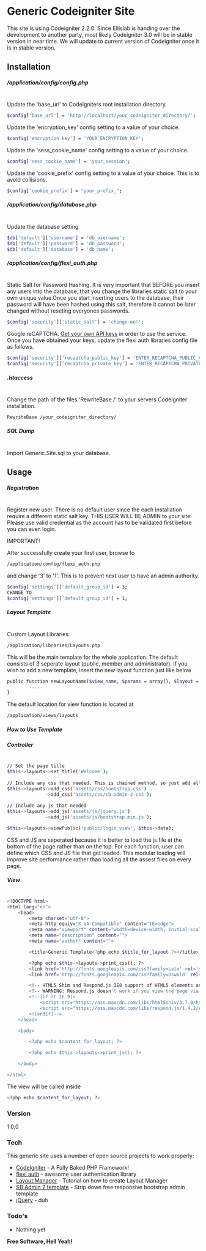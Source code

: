# Generic Codeigniter Site
This site is using Codeigniter 2.2.0. Since Ellislab is handing over the development to another party, most likely Codeigniter 3.0 will be in stable version in near time. We will update to current version of Codeigniter once it is in stable version.

## Installation
##### /application/config/config.php<br><br>
Update the 'base_url' to CodeIgniters root installation directory.
```sh
$config['base_url'] = 'http://localhost/your_codeigniter_directory/';
```

Update the 'encryption_key' config setting to a value of your choice.
```sh
$config['encryption_key'] = 'YOUR_ENCRYPTION_KEY';
```

Update the 'sess_cookie_name' config setting to a value of your choice. 
```sh
$config['sess_cookie_name'] = 'your_session';
```

Update the 'cookie_prefix' config setting to a value of your choice. This is to avoid collisions.
```sh
$config['cookie_prefix'] = "your_prefix_";
```
##### /application/config/database.php<br><br>
Update the database setting
```sh
$db['default']['username'] = 'db_username';
$db['default']['password'] = 'db_password';
$db['default']['database'] = 'db_name';
```

##### /application/config/flexi_auth.php<br><br>
Static Salt for Password Hashing. It is very important that BEFORE you insert any users into the database, that you change the libraries static salt to your own unique value.Once you start inserting users to the database, their password will have been hashed using this salt, therefore it cannot be later changed without reseting everyones passwords.
```sh
$config['security']['static_salt'] = 'change-me!';
```

Google reCAPTCHA. [Get your own API keys] in order to use the service. Once you have obtained your keys, update the flexi auth libraries config file as follows.
```sh
$config['security']['recaptcha_public_key'] = 'ENTER_RECAPTCHA_PUBLIC_KEY_HERE';
$config['security']['recaptcha_private_key'] = 'ENTER_RECAPTCHA_PRIVATE_KEY_HERE'; 
```


##### .htaccess<br><br>
Change the path of the files 'RewriteBase /' to your servers Codeigniter installation. 
```sh
RewriteBase /your_codeigniter_directory/
```

##### SQL Dump<br><br>
Import Generic.Site.sql to your database.

## Usage
##### Registration<br><br>
Register new user. There is no default user since the each installation require a different static salt key. THIS USER WILL BE ADMIN to your site. Please use valid credential as the account has to be validated first before you can even login.

IMPORTANT!

After successfully create your first user, browse to
```sh
/application/config/flexi_auth.php
```
and change '3' to '1'. This is to prevent next user to have an admin authority.
```sh
$config['settings']['default_group_id'] = 3;
CHANGE TO
$config['settings']['default_group_id'] = 1;
```

##### Layout Template<br><br>
Custom Layout Libraries
```sh
/application/libraries/Layouts.php
```
This will be the main template for the whole application. The default consists of 3 seperate layout (public, member and administrator). If you wish to add a new template, insert the new layout function just like below
```sh
public function newLayoutName($view_name, $params = array(), $layout = 'new_layout') {
        .....
}
```
The default location for view function is located at
```sh
/application/views/layouts
```

##### How to Use Template<br>
##### Controller<br><br>
```sh
// Set the page title
$this->layouts->set_title('Welcome');
        
// Include any css that needed. This is chained method, so just add all file like below
$this->layouts->add_css('assets/css/bootstrap.css')
              ->add_css('assets/css/sb-admin-2.css');
        
// Include any js that needed
$this->layouts->add_js('assets/js/jquery.js')
              ->add_js('assets/js/bootstrap.min.js');

$this->layouts->viewPublic('public/login_view', $this->data);
```
CSS and JS are seperated because it is better to load the js file at the bottom of the page rather than on the top. For each function, user can define which CSS and JS file that get loaded. This modular loading will improve site performance rather than loading all the assest files on every page.

##### View<br><br>
```sh
<!DOCTYPE html>
<html lang="en">
    <head>
        <meta charset="utf-8">
        <meta http-equiv="X-UA-Compatible" content="IE=edge">
        <meta name="viewport" content="width=device-width, initial-scale=1">
        <meta name="description" content="">
        <meta name="author" content="">

        <title>Generic Template<?php echo $title_for_layout ?></title> 

        <?php echo $this->layouts->print_css(); ?>
        <link href='http://fonts.googleapis.com/css?family=Lato' rel='stylesheet' type='text/css'>
        <link href='http://fonts.googleapis.com/css?family=Oswald' rel='stylesheet' type='text/css'>

        <!-- HTML5 Shim and Respond.js IE8 support of HTML5 elements and media queries -->
        <!-- WARNING: Respond.js doesn't work if you view the page via file:// -->
        <!--[if lt IE 9]>
            <script src="https://oss.maxcdn.com/libs/html5shiv/3.7.0/html5shiv.js"></script>
            <script src="https://oss.maxcdn.com/libs/respond.js/1.4.2/respond.min.js"></script>
        <![endif]-->
    </head>

    <body>

        <?php echo $content_for_layout; ?> 

        <?php echo $this->layouts->print_js(); ?> 

    </body>

</html>
```
The view will be called inside 
```sh
<?php echo $content_for_layout; ?> 
```


### Version
1.0.0

### Tech

This generic site uses a number of open source projects to work properly:

* [CodeIgniter] - A Fully Baked PHP Framework!
* [flexi auth] - awesome user authentication library
* [Layout Manager] - Tutorial on how to create Layout Manager
* [SB Admin 2 template] - Strip down free responsive bootstrap admin template
* [jQuery] - duh


### Todo's

 - Nothing yet


**Free Software, Hell Yeah!**

[CodeIgniter]:http://www.codeigniter.com/
[flexi auth]:http://haseydesign.com/flexi-auth/
[Layout Manager]:http://code.tutsplus.com/tutorials/how-to-create-a-layout-manager-with-codeigniter--net-15533
[SB Admin 2 template]:http://startbootstrap.com/template-overviews/sb-admin-2/
[jQuery]:http://jquery.com
[Get your own API keys]:http://www.google.com/recaptcha

